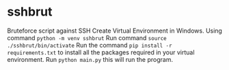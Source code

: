 # sshbrut
Bruteforce script against SSH
Create Virtual Environment in Windows. Using command `python -m venv sshbrut`
Run command `source ./sshbrut/bin/activate`
Run the command `pip install -r requirements.txt` to install all the packages required in your virtual environment.
Run `python main.py` this will run the program.
